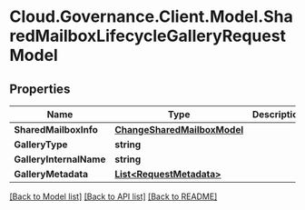 # Cloud.Governance.Client.Model.SharedMailboxLifecycleGalleryRequestModel
## Properties

Name | Type | Description | Notes
------------ | ------------- | ------------- | -------------
**SharedMailboxInfo** | [**ChangeSharedMailboxModel**](ChangeSharedMailboxModel.md) |  | [optional] 
**GalleryType** | **string** |  | [optional] 
**GalleryInternalName** | **string** |  | [optional] 
**GalleryMetadata** | [**List&lt;RequestMetadata&gt;**](RequestMetadata.md) |  | [optional] 

[[Back to Model list]](../README.md#documentation-for-models) [[Back to API list]](../README.md#documentation-for-api-endpoints) [[Back to README]](../README.md)

